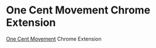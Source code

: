 One Cent Movement Chrome Extension
==================================

[One Cent Movement](http://www.onecentmovement.org/) Chrome Extension
